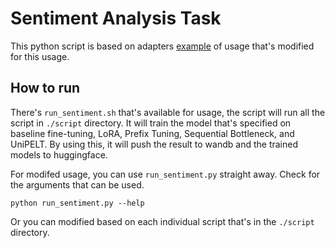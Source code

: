 # Sentiment Analysis Task

This python script is based on adapters [example](https://github.com/adapter-hub/adapters/tree/master/examples/pytorch/token-classification) of usage that's modified for this usage.

## How to run

There's `run_sentiment.sh` that's available for usage, the script will run all the script in `./script` directory. It will train the model that's specified on baseline fine-tuning, LoRA, Prefix Tuning, Sequential Bottleneck, and UniPELT. By using this, it will push the result to wandb and the trained models to huggingface.

For modifed usage, you can use `run_sentiment.py` straight away. Check for the arguments that can be used.

```
python run_sentiment.py --help
```

Or you can modified based on each individual script that's in the `./script` directory.

